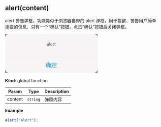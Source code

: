 ## alert(content)
alert 警告弹框，功能类似于浏览器自带的 alert 弹框，用于提醒、警告用户简单扼要的信息，只有一个“确认”按钮，点击“确认”按钮后关闭弹框。

![](../image/alert.png)

**Kind**: global function  

| Param | Type | Description |
| --- | --- | --- |
| content | <code>string</code> | 弹窗内容 |

**Example**  
```js
alert("alert");
```
